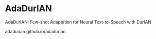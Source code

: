 # AdaDurIAN
AdaDurIAN: Few-shot Adaptation for Neural Text-to-Speech with DurIAN

adadurian.github.io/adadurian
